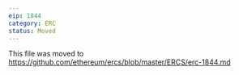 ```yaml
---
eip: 1844
category: ERC
status: Moved
---
```


This file was moved to https://github.com/ethereum/ercs/blob/master/ERCS/erc-1844.md

